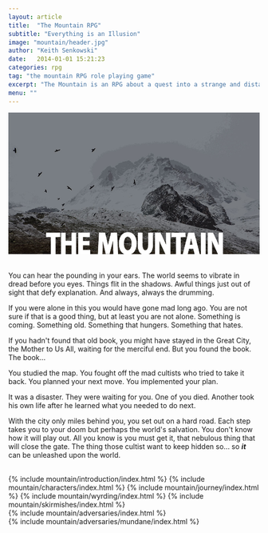 ```yaml
---
layout: article
title:  "The Mountain RPG"
subtitle: "Everything is an Illusion"
image: "mountain/header.jpg"
author: "Keith Senkowski"
date:   2014-01-01 15:21:23
categories: rpg
tag: "the mountain RPG role playing game"
excerpt: "The Mountain is an RPG about a quest into a strange and distant land in search of the Mountain and the evil that lies within."
menu: ""
---
```

<article class="item" data-nav="Introduction">
	<section class="content">
		<!-- <picture>
			<source media="(min-width: 65.000em)" srcset="/img/common/title.png, /img/common-2x/title.png 2x">
				<source media="(min-width: 48.000em)" srcset="/img/common/title-portrait.png, /img/common-2x/title-portrait.png 2x">
					<source media="(min-width: 20.em)" srcset="/img/common/title-mid.png, /img/common-2x/title-mid.png 2x">
						<source media="(min-width: 1.000em)" srcset="/img/common/title-mobile.png, /img/common-2x/title-mobile.png 2x">
			<img src="/img/common/title.png" alt="Conspiracy of Shadows" class="logo">
		</picture> -->
		<img src="/img/articles/mountain/header.png" class="masthead" alt="The Mountain"/>
	</section>
	<section class="content gutters legible">
		<aside class="span-3 col">
			&nbsp;
		</aside>
		<div class="span-6 col">
			<p class="first">You can hear the pounding in your ears. The world seems to vibrate in dread before you eyes. Things flit in the shadows. Awful things just out of sight that defy explanation. And always, always the drumming.</p>
			<p>If you were alone in this you would have gone mad long ago. You are not sure if that is a good thing, but at least you are not alone. Something is coming. Something old. Something that hungers. Something that hates.</p>
			<p>If you hadn't found that old book, you might have stayed in the Great City, the Mother to Us All, waiting for the merciful end. But you found the book. The book...</p>
			<p>You studied the map. You fought off the mad cultists who tried to take it back. You planned your next move. You implemented your plan.</p>
			<p>It was a disaster. They were waiting for you. One of you died. Another took his own life after he learned what you needed to do next.</p>
			<p>With the city only miles behind you, you set out on a hard road. Each step takes you to your doom but perhaps the world's salvation. You don't know how it will play out. All you know is you must get it, that nebulous thing that will close the gate. The thing those cultist want to keep hidden so... so <em><strong>it</strong></em> can be unleashed upon the world.</p>
		</div>
		<aside class="span-3 col empty">&nbsp;
		</aside>
	</section>
	<div class="divider"></div>	
</article>
{% include mountain/introduction/index.html %}
{% include mountain/characters/index.html %}
{% include mountain/journey/index.html %}
{% include mountain/wyrding/index.html %}
{% include mountain/skirmishes/index.html %}
<article class="item" data-nav="Creating Adversaries">
{% include mountain/adversaries/index.html %}
	<div class="divider"></div>	
</article>
<article class="item" data-nav="Mundane Templates">
{% include mountain/adversaries/mundane/index.html %}
	<div class="divider"></div>	
</article>